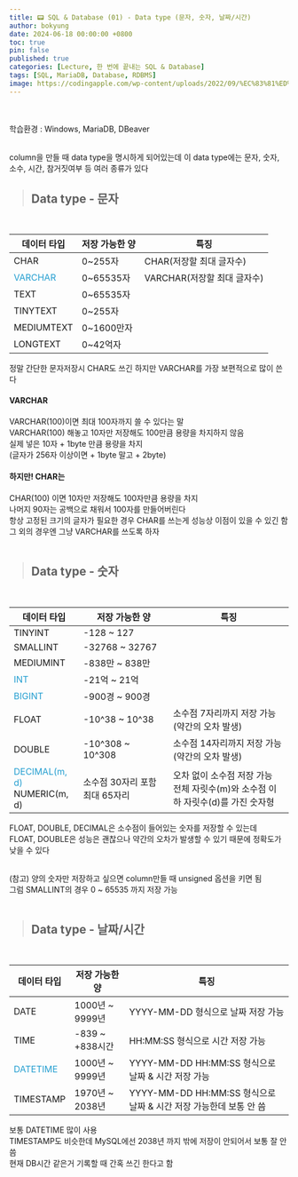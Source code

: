 ```yaml
---
title: 📟 SQL & Database (01) - Data type (문자, 숫자, 날짜/시간)
author: bokyung
date: 2024-06-18 00:00:00 +0800
toc: true
pin: false
published: true
categories: [Lecture, 한 번에 끝내는 SQL & Database]
tags: [SQL, MariaDB, Database, RDBMS]
image: https://codingapple.com/wp-content/uploads/2022/09/%EC%83%81%ED%92%88%EC%82%AC%EC%A7%84%EC%98%A8%EB%9D%BC%EC%9D%B8-%EB%B3%B5%EC%82%AC23.png
---
```


<br>
<br>
학습환경 : Windows, MariaDB, DBeaver
<br>
<br>

column을 만들 때 data type을 명시하게 되어있는데 이 data type에는 문자, 숫자, 소수, 시간, 참거짓여부 등 여러 종류가 있다

> ## Data type - 문자

<br>

| 데이터 타입  | 저장 가능한 양    | 특징                                   |
|--------------|-------------------|----------------------------------------|
| CHAR         | 0~255자           | CHAR(저장할 최대 글자수)       |
| <span style="color: #239ED0">VARCHAR</span>      | 0~65535자         | VARCHAR(저장할 최대 글자수)   |
| TEXT         | 0~65535자         |                                        |
| TINYTEXT     | 0~255자           |                                        |
| MEDIUMTEXT   | 0~1600만자        |                                        |
| LONGTEXT     | 0~42억자          |                                        |

정말 간단한 문자저장시 CHAR도 쓰긴 하지만 VARCHAR를 가장 보편적으로 많이 쓴다
<br>

#### VARCHAR
VARCHAR(100)이면 최대 100자까지 쓸 수 있다는 말 <br>
VARCHAR(100) 해놓고 10자만 저장해도 100만큼 용량을 차지하지 않음 <br>
실제 넣은 10자 + 1byte 만큼 용량을 차지 <br>
(글자가 256자 이상이면 + 1byte 말고 + 2byte) <br>

#### 하지만! CHAR는
CHAR(100) 이면 10자만 저장해도 100자만큼 용량을 차지 <br>
나머지 90자는 공백으로 채워서 100자를 만들어버린다<br>
항상 고정된 크기의 글자가 필요한 경우 CHAR를 쓰는게 성능상 이점이 있을 수 있긴 함 <br>
그 외의 경우엔 그냥 VARCHAR를 쓰도록 하자
<br>
<br>

> ## Data type - 숫자

<br>

| 데이터 타입  | 저장 가능한 양                | 특징                            |
|--------------|-------------------------------|---------------------------------|
| TINYINT     | -128 ~ 127               |                                 |
| SMALLINT     | -32768 ~ 32767               |                                 |
| MEDIUMINT    | -838만 ~ 838만                |                                 |
| <span style="color: #239ED0">INT</span>         | -21억 ~ 21억                  |                                 |
| <span style="color: #239ED0">BIGINT</span>       | -900경 ~ 900경                |                                 |
| FLOAT        | -10^38 ~ 10^38                | 소수점 7자리까지 저장 가능 (약간의 오차 발생) |
| DOUBLE       | -10^308 ~ 10^308              | 소수점 14자리까지 저장 가능 (약간의 오차 발생) |
| <span style="color: #239ED0">DECIMAL(m, d)</span><br>NUMERIC(m, d)      | 소수점 30자리 포함 최대 65자리 | 오차 없이 소수점 저장 가능<br>전체 자릿수(m)와 소수점 이하 자릿수(d)를 가진 숫자형       |


FLOAT, DOUBLE, DECIMAL은 소수점이 들어있는 숫자를 저장할 수 있는데 <br>
FLOAT, DOUBLE은 성능은 괜찮으나 약간의 오차가 발생할 수 있기 때문에 정확도가 낮을 수 있다
<br>
<br>

(참고) 양의 숫자만 저장하고 싶으면 column만들 때 unsigned 옵션을 키면 됨<br>
그럼 SMALLINT의 경우 0 ~ 65535 까지 저장 가능
<br>
<br>

> ## Data type - 날짜/시간

<br>

| 데이터 타입  | 저장 가능한 양          | 특징                                  |
|--------------|-------------------------|---------------------------------------|
| DATE         | 1000년 ~ 9999년         | YYYY-MM-DD 형식으로 날짜 저장 가능    |
| TIME         | -839 ~ +838시간         | HH:MM:SS 형식으로 시간 저장 가능       |
| <span style="color: #239ED0">DATETIME</span>     | 1000년 ~ 9999년         | YYYY-MM-DD HH:MM:SS 형식으로 날짜 & 시간 저장 가능 |
| TIMESTAMP    | 1970년 ~ 2038년         | YYYY-MM-DD HH:MM:SS 형식으로 날짜 & 시간 저장 가능한데 보통 안 씀 |


보통 DATETIME 많이 사용<br>
TIMESTAMP도 비슷한데 MySQL에선 2038년 까지 밖에 저장이 안되어서 보통 잘 안씀<br>
현재 DB시간 같은거 기록할 때 간혹 쓰긴 한다고 함<br>